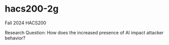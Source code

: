 # hacs200-2g
Fall 2024 HACS200

Research Question: How does the increased presence of AI impact attacker behavior?
